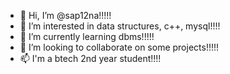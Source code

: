 - 👋 Hi, I’m @sap12na!!!!!
- 👀 I’m interested in data structures, c++, mysql!!!!
- 🌱 I’m currently learning dbms!!!!!
- 💞️ I’m looking to collaborate on some projects!!!!!
- 📫 I'm a btech 2nd year student!!!!
<!---
sap12na/sap12na is a ✨ special ✨ repository because its `README.md` (this file) appears on your GitHub profile.
You can click the Preview link to take a look at your changes.
--->
